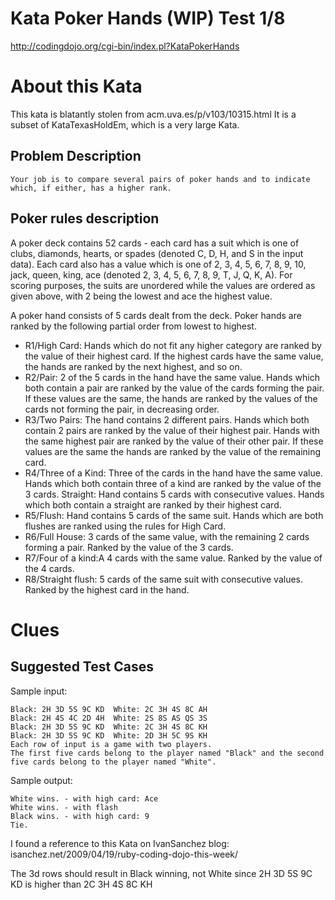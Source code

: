 # Kata Poker Hands (WIP) Test 1/8
http://codingdojo.org/cgi-bin/index.pl?KataPokerHands

# About this Kata
This kata is blatantly stolen from acm.uva.es/p/v103/10315.html It is a subset of KataTexasHoldEm, which is a very large Kata.

## Problem Description

```
Your job is to compare several pairs of poker hands and to indicate which, if either, has a higher rank.
```

## Poker rules description

A poker deck contains 52 cards - each card has a suit which is one of clubs, diamonds, hearts, or spades (denoted C, D, H, and S in the input data). Each card also has a value which is one of 2, 3, 4, 5, 6, 7, 8, 9, 10, jack, queen, king, ace (denoted 2, 3, 4, 5, 6, 7, 8, 9, T, J, Q, K, A). For scoring purposes, the suits are unordered while the values are ordered as given above, with 2 being the lowest and ace the highest value.

A poker hand consists of 5 cards dealt from the deck. Poker hands are ranked by the following partial order from lowest to highest.

* R1/High Card: Hands which do not fit any higher category are ranked by the value of their highest card. If the highest cards have the same value, the hands are ranked by the next highest, and so on.
* R2/Pair: 2 of the 5 cards in the hand have the same value. Hands which both contain a pair are ranked by the value of the cards forming the pair. If these values are the same, the hands are ranked by the values of the cards not forming the pair, in decreasing order.
* R3/Two Pairs: The hand contains 2 different pairs. Hands which both contain 2 pairs are ranked by the value of their highest pair. Hands with the same highest pair are ranked by the value of their other pair. If these values are the same the hands are ranked by the value of the remaining card.
* R4/Three of a Kind: Three of the cards in the hand have the same value. Hands which both contain three of a kind are ranked by the value of the 3 cards.
Straight: Hand contains 5 cards with consecutive values. Hands which both contain a straight are ranked by their highest card.
* R5/Flush: Hand contains 5 cards of the same suit. Hands which are both flushes are ranked using the rules for High Card.
* R6/Full House: 3 cards of the same value, with the remaining 2 cards forming a pair. Ranked by the value of the 3 cards.
* R7/Four of a kind:A 4 cards with the same value. Ranked by the value of the 4 cards.
* R8/Straight flush: 5 cards of the same suit with consecutive values. Ranked by the highest card in the hand.

# Clues

## Suggested Test Cases

Sample input:
```
Black: 2H 3D 5S 9C KD  White: 2C 3H 4S 8C AH
Black: 2H 4S 4C 2D 4H  White: 2S 8S AS QS 3S
Black: 2H 3D 5S 9C KD  White: 2C 3H 4S 8C KH
Black: 2H 3D 5S 9C KD  White: 2D 3H 5C 9S KH
Each row of input is a game with two players. 
The first five cards belong to the player named "Black" and the second five cards belong to the player named "White".
```

Sample output:
```
White wins. - with high card: Ace 
White wins. - with flash 
Black wins. - with high card: 9
Tie.
```
I found a reference to this Kata on IvanSanchez blog: isanchez.net/2009/04/19/ruby-coding-dojo-this-week/

The 3d rows should result in Black winning, not White since 2H 3D 5S 9C KD is higher than 2C 3H 4S 8C KH

